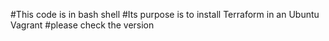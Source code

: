 #This code is in bash shell
#Its purpose is to install Terraform in an Ubuntu Vagrant
#please check the version
